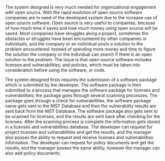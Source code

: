 The system designed is very much needed for organizational engagement with open source. With the rapid evolution of open source software companies are in need of the developed system due to the increase use of open source software. Open source is very useful to companies, because of how much time it saves and how much money using open source will be saved. Most companies have struggles along a project, sometimes the obstacles or struggles have been encountered by other companies or individuals, and the company or an individual posts a solution to the problem encountered. Instead of spending more money and time to figure the solution the company or the individual can search if there is an open solution to the problem. The issue is that open source software includes licenses and vulnerabilities, and policies, which must be taken into consideration before using the software, or code.

The system designed firsts requires the submission of a software package which is submitted by the developer. The software package is then submitted to a process that manages the software package for licenses and vulnerabilities; the package goes through several scanning processes. The package goes through a check for vulnerabilities, the software package name gets sent to the NIST Database and then the vulnerability results are sent back from the NIST Database. The software package also gets sent to be scanned for licenses, and the results are sent back after checking for the licenses. After the scanning process is complete the information gets stored in a licenses and vulnerabilities database. The developer can request for project licenses and vulnerabilities and get the results, and the manager also posses the ability to request and receive licenses and vulnerabilities information. The developer can request for policy documents and get the results, and the manager posses the same ability, however the manager can also add policy documents.
